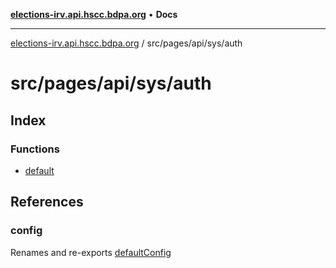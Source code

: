 [**elections-irv.api.hscc.bdpa.org**](../../../../../README.md) • **Docs**

***

[elections-irv.api.hscc.bdpa.org](../../../../../README.md) / src/pages/api/sys/auth

# src/pages/api/sys/auth

## Index

### Functions

- [default](functions/default.md)

## References

### config

Renames and re-exports [defaultConfig](../../../../backend/api/variables/defaultConfig.md)
